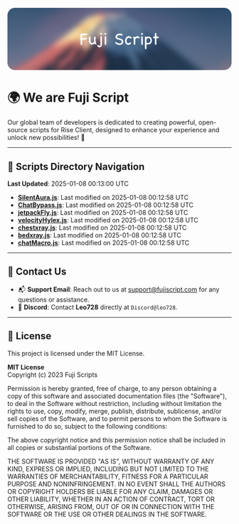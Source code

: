 ![Banner](.github/b.webp)

# 🌍 **We are Fuji Script**

Our global team of developers is dedicated to creating powerful, open-source scripts for Rise Client, designed to enhance your experience and unlock new possibilities! 🌟

---
<!-- SCRIPTS_NAVIGATION_START -->
## 📂 **Scripts Directory Navigation**

**Last Updated**: 2025-01-08 00:13:00 UTC

- **[SilentAura.js](scripts/SilentAura.js)**: Last modified on 2025-01-08 00:12:58 UTC
- **[ChatBypass.js](scripts/ChatBypass.js)**: Last modified on 2025-01-08 00:12:58 UTC
- **[jetpackFly.js](scripts/jetpackFly.js)**: Last modified on 2025-01-08 00:12:58 UTC
- **[velocityHylex.js](scripts/velocityHylex.js)**: Last modified on 2025-01-08 00:12:58 UTC
- **[chestxray.js](scripts/chestxray.js)**: Last modified on 2025-01-08 00:12:58 UTC
- **[bedxray.js](scripts/bedxray.js)**: Last modified on 2025-01-08 00:12:58 UTC
- **[chatMacro.js](scripts/chatMacro.js)**: Last modified on 2025-01-08 00:12:58 UTC

<!-- SCRIPTS_NAVIGATION_END -->

---

## 💬 **Contact Us**  
- 📬 **Support Email**: Reach out to us at [support@fujiscript.com](mailto:support@fujiscript.com) for any questions or assistance.  
- 💬 **Discord**: Contact **Leo728** directly at `Discord@leo728`.

---

## 📜 **License**

This project is licensed under the MIT License.  

**MIT License**  
Copyright (c) 2023 Fuji Scripts  

Permission is hereby granted, free of charge, to any person obtaining a copy of this software and associated documentation files (the "Software"), to deal in the Software without restriction, including without limitation the rights to use, copy, modify, merge, publish, distribute, sublicense, and/or sell copies of the Software, and to permit persons to whom the Software is furnished to do so, subject to the following conditions:  

The above copyright notice and this permission notice shall be included in all copies or substantial portions of the Software.  

THE SOFTWARE IS PROVIDED "AS IS", WITHOUT WARRANTY OF ANY KIND, EXPRESS OR IMPLIED, INCLUDING BUT NOT LIMITED TO THE WARRANTIES OF MERCHANTABILITY, FITNESS FOR A PARTICULAR PURPOSE AND NONINFRINGEMENT. IN NO EVENT SHALL THE AUTHORS OR COPYRIGHT HOLDERS BE LIABLE FOR ANY CLAIM, DAMAGES OR OTHER LIABILITY, WHETHER IN AN ACTION OF CONTRACT, TORT OR OTHERWISE, ARISING FROM, OUT OF OR IN CONNECTION WITH THE SOFTWARE OR THE USE OR OTHER DEALINGS IN THE SOFTWARE.  

